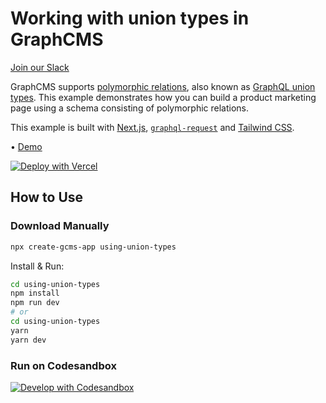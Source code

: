 # Working with union types in GraphCMS

[Join our Slack](https://slack.graphcms.com)

GraphCMS supports [polymorphic relations](https://graphcms.com/docs/guides/concepts/relations/#union-types-polymorphism), also known as [GraphQL union types](https://graphql.org/learn/schema/#union-types). This example demonstrates how you can build a product marketing page using a schema consisting of polymorphic relations.

This example is built with [Next.js](https://nextjs.org), [`graphql-request`](https://github.com/prisma-labs/graphql-request) and [Tailwind CSS](https://tailwindcss.com).

• [Demo](https://graphcms-using-union-types.now.sh)

[![Deploy with Vercel](https://vercel.com/button)](https://vercel.com/import/project?template=https://github.com/OneGraph/graphcms-examples/tree/master/using-union-types)

## How to Use

### Download Manually

```bash
npx create-gcms-app using-union-types
```

Install & Run:

```bash
cd using-union-types
npm install
npm run dev
# or
cd using-union-types
yarn
yarn dev
```

### Run on Codesandbox

[![Develop with Codesandbox](https://codesandbox.io/static/img/play-codesandbox.svg)](https://codesandbox.io/s/github/OneGraph/graphcms-examples/tree/master/using-union-types)
